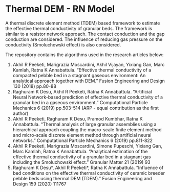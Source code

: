 # Thermal DEM - RN Model
A thermal discrete element method (TDEM) based framework to estimate the effective thermal conductivity of granular beds. The framework is similar to a resistor network approach. The contact conduction and the gap conduction are considered. The influence of reducing gas pressure on the conductivity (Smoluchowski effect) is also considered.

The repository contains the algorithms used in the research articles below:
1.  Akhil R Peeketi, Marigrazia Moscardini, Akhil Vijayan, Yixiang Gan, Marc Kamlah, Ratna K Annabattula. “Effective thermal conductivity of a compacted pebble bed in a stagnant gaseous environment: An analytical approach together with DEM.” Fusion Engineering and Design 130 (2018) pp.80-88
2.  Raghuram K Desu, Akhil R Peeketi, Ratna K Annabattula. “Artificial Neural Network-based prediction of effective thermal conductivity of a granular bed in a gaseous environment.” Computational Particle Mechanics 6 (2019) pp.503-514 (ARP - equal contribution as the first author)
3.  Akhil R Peeketi, Raghuram K Desu, Pramod Kumbhar, Ratna K Annabattula. “Thermal analysis of large granular assemblies using a hierarchical approach coupling the macro-scale finite element method and micro-scale discrete element method through artificial neural networks.” Computational Particle Mechanics 6 (2019) pp.811-822
4.  Akhil R Peeketi, Marigrazia Moscardini, Simone Pupeschi, Yixiang Gan, Marc Kamlah, Ratna K Annabattula. “Analytical estimation of the effective thermal conductivity of a granular bed in a stagnant gas including the Smoluchowski effect.” Granular Matter 21 (2019) 93
5.  Raghuram K Desu*, Akhil R Peeketi*, Ratna K Annabattula. “Influence of bed conditions on the effective thermal conductivity of ceramic breeder pebble beds using thermal DEM (TDEM).” Fusion Engineering and Design 159 (2020) 111767
